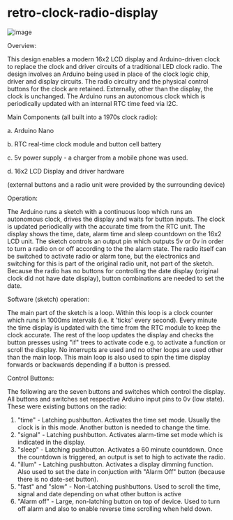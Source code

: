 # retro-clock-radio-display

![image](https://user-images.githubusercontent.com/42916559/114238083-54a89800-9984-11eb-942f-cc3b6eb8380a.png)

Overview:

This design enables a modern 16x2 LCD display and Arduino-driven clock to replace the clock and driver circuits of a traditional LED clock radio.
The design involves an Arduino being used in place of the clock logic chip, driver and display circuits.
The radio circuitry and the physical control buttons for the clock are retained. Externally, other than the display, the clock is unchanged.
The Arduino runs an autonomous clock which is periodically updated with an internal RTC time feed via I2C.

Main Components (all built into a 1970s clock radio):

 a. Arduino Nano
 
 b. RTC real-time clock module and button cell battery
 
 c. 5v power supply - a charger from a mobile phone was used.
 
 d. 16x2 LCD Display and driver hardware

(external buttons and a radio unit were provided by the surrounding device)

Operation:

The Arduino runs a sketch with a continuous loop which runs an autonomous clock, drives the display and waits for button inputs.
The clock is updated periodically with the accurate time from the RTC unit.
The display shows the time, date, alarm time and sleep countdown on the 16x2 LCD unit. 
The sketch controls an output pin which outputs 5v or 0v in order to turn a radio on or off according to the the alarm state.
The radio itself can be switched to activate radio or alarm tone, but the electronics and switching for this is part of the original radio unit, not part of the sketch.
Because the radio has no buttons for controlling the date display (original clock did not have date display), button combinations are needed to set the date.

Software (sketch) operation:

The main part of the sketch is a loop. Within this loop is a clock counter which runs in 1000ms intervals (i.e. it 'ticks' every second). 
Every minute the time display is updated with the time from the RTC module to keep the clock accurate.
The rest of the loop updates the display and checks the button presses using "if" trees to activate code e.g. to activate a function or scroll the display. 
No interrupts are used and no other loops are used other than the main loop. This main loop is also used to spin the time display forwards or backwards depending if a button is pressed.

Control Buttons:

The following are the seven buttons and switches which control the display. All buttons and switches set 
respective Arduino input pins to 0v (low state). These were existing buttons on the radio:
1. "time" - Latching pushbutton. Activates the time set mode. Usually the clock is in this mode. Another button is needed to change the time.
2. "signal" - Latching pushbutton. Activates alarm-time set mode which is indicated in the display.
3. "sleep" - Latching pushbutton. Activates a 60 minute countdown. Once the countdown is triggered, an output is set to high to activate the radio.
4. "illum" - Latching pushbutton. Activates a display dimming function. Also used to set the date in conjuction with "Alarm Off" button (because there is no date-set button).
5. "fast" and "slow" - Non-Latching pushbuttons. Used to scroll the time, signal and date depending on what other button is active
6. "Alarm off" - Large, non-latching button on top of device. Used to turn off alarm and also to enable reverse time scrolling when held down.
